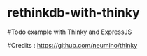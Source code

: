 # rethinkdb-with-thinky

#Todo example with Thinky and ExpressJS

#Credits : https://github.com/neumino/thinky
